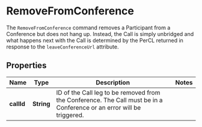 

# RemoveFromConference

The `RemoveFromConference` command removes a Participant from a Conference but does not hang up. Instead, the Call is simply unbridged and what happens next with the Call is determined by the PerCL returned in response to the `leaveConferenceUrl` attribute.

## Properties

Name | Type | Description | Notes
------------ | ------------- | ------------- | -------------
**callId** | **String** | ID of the Call leg to be removed from the Conference. The Call must be in a Conference or an error will be triggered. | 



